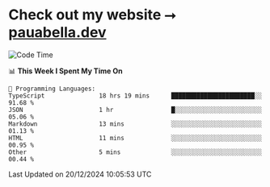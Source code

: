 # Check out my website ⭢ [pauabella.dev](https://pauabella.dev)

<!--START_SECTION:waka-->
![Code Time](http://img.shields.io/badge/Code%20Time-3%2C986%20hrs%2039%20mins-blue)

📊 **This Week I Spent My Time On** 

```text
💬 Programming Languages: 
TypeScript               18 hrs 19 mins      ███████████████████████░░   91.68 % 
JSON                     1 hr                █░░░░░░░░░░░░░░░░░░░░░░░░   05.06 % 
Markdown                 13 mins             ░░░░░░░░░░░░░░░░░░░░░░░░░   01.13 % 
HTML                     11 mins             ░░░░░░░░░░░░░░░░░░░░░░░░░   00.95 % 
Other                    5 mins              ░░░░░░░░░░░░░░░░░░░░░░░░░   00.44 % 
```


 Last Updated on 20/12/2024 10:05:53 UTC
<!--END_SECTION:waka-->
